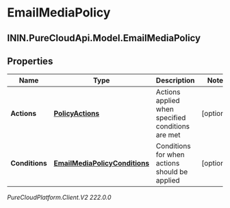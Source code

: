 # EmailMediaPolicy

## ININ.PureCloudApi.Model.EmailMediaPolicy

## Properties

|Name | Type | Description | Notes|
|------------ | ------------- | ------------- | -------------|
| **Actions** | [**PolicyActions**](PolicyActions) | Actions applied when specified conditions are met | [optional] |
| **Conditions** | [**EmailMediaPolicyConditions**](EmailMediaPolicyConditions) | Conditions for when actions should be applied | [optional] |



_PureCloudPlatform.Client.V2 222.0.0_
